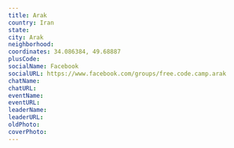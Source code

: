 ```yaml
---
title: Arak
country: Iran
state: 
city: Arak
neighborhood: 
coordinates: 34.086384, 49.68887
plusCode:
socialName: Facebook
socialURL: https://www.facebook.com/groups/free.code.camp.arak
chatName:
chatURL:
eventName:
eventURL:
leaderName:
leaderURL:
oldPhoto: 
coverPhoto:
---
```

